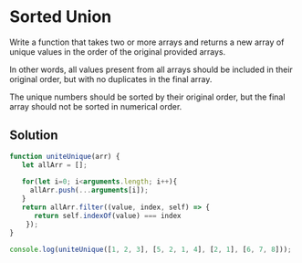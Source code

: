 # Sorted Union

Write a function that takes two or more arrays and returns a new array of unique values in the order of the original provided arrays.

In other words, all values present from all arrays should be included in their original order, but with no duplicates in the final array.

The unique numbers should be sorted by their original order, but the final array should not be sorted in numerical order.

## Solution

```js
function uniteUnique(arr) {
   let allArr = [];
   
   for(let i=0; i<arguments.length; i++){
     allArr.push(...arguments[i]);
   }
   return allArr.filter((value, index, self) => {
      return self.indexOf(value) === index
    });
}

console.log(uniteUnique([1, 2, 3], [5, 2, 1, 4], [2, 1], [6, 7, 8]));

```
